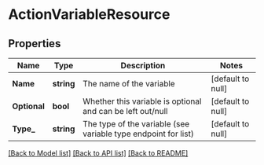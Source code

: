 # ActionVariableResource

## Properties
Name | Type | Description | Notes
------------ | ------------- | ------------- | -------------
**Name** | **string** | The name of the variable | [default to null]
**Optional** | **bool** | Whether this variable is optional and can be left out/null | [default to null]
**Type_** | **string** | The type of the variable (see variable type endpoint for list) | [default to null]

[[Back to Model list]](../README.md#documentation-for-models) [[Back to API list]](../README.md#documentation-for-api-endpoints) [[Back to README]](../README.md)


